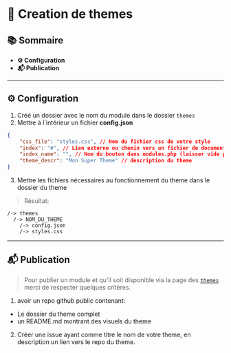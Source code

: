 # 🧩 Creation de themes


## 📚 Sommaire

- **⚙️ Configuration**
- **📬 Publication**

---

## ⚙️ Configuration

1. Créé un dossier avec le nom du module dans le dossier `themes`
2. Mettre à l'intérieur un fichier **config.json** 
```json
{
    "css_file": "styles.css", // Nom du fichier css de votre style
    "index": "#", // Lien externe ou chemin vers un fichier de documentation...
    "index_name": "", // Nom du bouton dans modules.php (laisser vide pour qu'il n'y est pas de bouton)
    "theme_descr": "Mon Super Theme" // description du theme
}
```
3. Mettre les fichiers nécessaires au fonctionnement du theme dans le dossier du theme

> Résultat:
```text
/-> themes
  /-> NOM_DU_THEME
    /-> config.json
    /-> styles.css
```
---


## 📬 Publication

> Pour publier un module et qu'il soit disponible via la page des [`themes`](?page=themes) merci de respecter quelques critères.

1. avoir un repo github public contenant:
  - Le dossier du theme complet
  - un README.md montrant des visuels du theme
    
2. Créer une issue ayant comme titre le nom de votre theme, en description un lien vers le repo du theme.